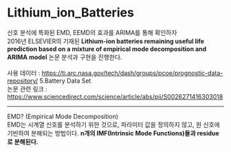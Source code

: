 # Lithium_ion_Batteries
신호 분석에 특화된 EMD, EEMD의 효과를 ARIMA를 통해 확인하자 <br>
2016년 ELSEVIER의 기재된 **Lithium-ion batteries remaining useful life prediction based on a mixture of empirical mode decomposition and ARIMA model** 논문 분석과 구현을 진행한다. 
<br>
<br>
사용 데이터 : https://ti.arc.nasa.gov/tech/dash/groups/pcoe/prognostic-data-repository/ 5.Battery Data Set<br>
논문 관련 링크 : https://www.sciencedirect.com/science/article/abs/pii/S0026271416303018

----------------------------------------------------------------------------
EMD? (Empirical Mode Decomposition)<br>
EMD는 시계열 신호를 분석하기 위한 것으로, 파라미터 값을 정의하지 않고, 원 신호에 기반하여 분해되는 방법이다. **n개의 IMF(Intrinsic Mode Functions)들과 residue로 분해된다.**
